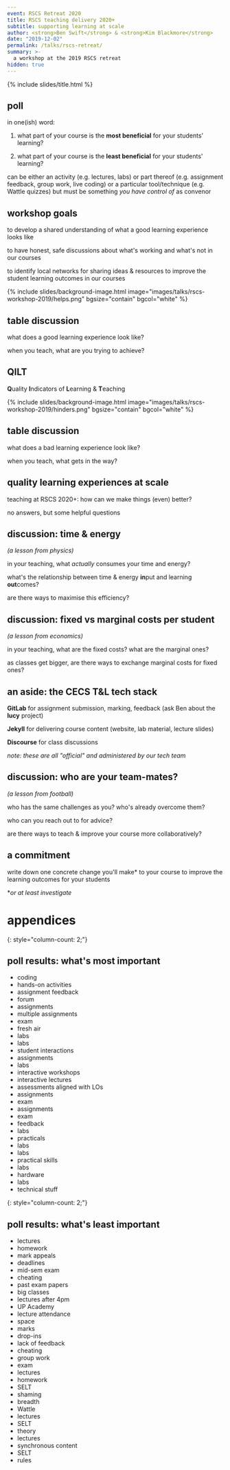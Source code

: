 ```yaml
---
event: RSCS Retreat 2020
title: RSCS teaching delivery 2020+
subtitle: supporting learning at scale
author: <strong>Ben Swift</strong> & <strong>Kim Blackmore</strong>
date: "2019-12-02"
permalink: /talks/rscs-retreat/
summary: >-
  a workshop at the 2019 RSCS retreat
hidden: true
---
```


{% include slides/title.html %}

## poll

in one(ish) word:

1. what part of your course is the **most beneficial** for your students'
   learning?

2. what part of your course is the **least beneficial** for your students'
   learning?

can be either an activity (e.g. lectures, labs) or part thereof (e.g. assignment
feedback, group work, live coding) or a particular tool/technique (e.g. Wattle
quizzes) but must be something _you have control of_ as convenor

## workshop goals

to develop a shared understanding of what a good learning experience looks like

to have honest, safe discussions about what's working and what's not in our
courses

to identify local networks for sharing ideas & resources to improve the student
learning outcomes in our courses

{% include slides/background-image.html image="images/talks/rscs-workshop-2019/helps.png" bgsize="contain" bgcol="white" %}

## table discussion

what does a good learning experience look like?

when you teach, what are you trying to achieve?

## QILT

**Q**uality **I**ndicators of **L**earning & **T**eaching

{% include slides/background-image.html image="images/talks/rscs-workshop-2019/hinders.png" bgsize="contain" bgcol="white" %}

## table discussion

what does a bad learning experience look like?

when you teach, what gets in the way?

## quality learning experiences at scale

teaching at RSCS 2020+: how can we make things (even) better?

no answers, but some helpful questions

## discussion: time & energy

_(a lesson from physics)_

in your teaching, what _actually_ consumes your time and energy?

what's the relationship between time & energy **in**put and learning
**out**comes?

are there ways to maximise this efficiency?

## discussion: fixed vs marginal costs per student

_(a lesson from economics)_

in your teaching, what are the fixed costs? what are the marginal ones?

as classes get bigger, are there ways to exchange marginal costs for fixed ones?

## an aside: the CECS T&L tech stack

**GitLab** for assignment submission, marking, feedback (ask Ben about the
**lucy** project)

**Jekyll** for delivering course content (website, lab material, lecture slides)

**Discourse** for class discussions

_note: these are all "official" and administered by our tech team_

## discussion: who are your team-mates?

_(a lesson from football)_

who has the same challenges as you? who's already overcome them?

who can you reach out to for advice?

are there ways to teach & improve your course more collaboratively?

## a commitment

write down one concrete change you'll make\* to your course to improve the
learning outcomes for your students

\*_or at least investigate_

# appendices

{: style="column-count: 2;"}

## poll results: what's most important

- coding
- hands-on activities
- assignment feedback
- forum
- assignments
- multiple assignments
- exam
- fresh air
- labs
- labs
- student interactions
- assignments
- labs
- interactive workshops
- interactive lectures
- assessments aligned with LOs
- assignments
- exam
- assignments
- exam
- feedback
- labs
- practicals
- labs
- labs
- practical skills
- labs
- hardware
- labs
- technical stuff

{: style="column-count: 2;"}

## poll results: what's least important

- lectures
- homework
- mark appeals
- deadlines
- mid-sem exam
- cheating
- past exam papers
- big classes
- lectures after 4pm
- UP Academy
- lecture attendance
- space
- marks
- drop-ins
- lack of feedback
- cheating
- group work
- exam
- lectures
- homework
- SELT
- shaming
- breadth
- Wattle
- lectures
- SELT
- theory
- lectures
- synchronous content
- SELT
- rules
